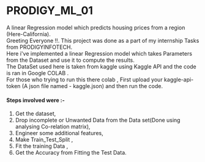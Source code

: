 # PRODIGY_ML_01
A linear Regression model which predicts housing prices from a region (Here-California).<br> 
Greeting Everyone !!. This project was done as a part of my internship Tasks from PRODIGYINFOTECH.<br> Here i've implemented a linear Regression model which takes Parameters from the Dataset and use it to compute the results.<br>
The DataSet used here is taken from kaggle using Kaggle API and the code is ran in Google COLAB .<br>
For those who trying to run this there colab , First upload your kaggle-api-token (A json file named - kaggle.json) and then run the code.<br>
#### Steps involved were :- 
1) Get the dataset,
2) Drop incomplete or Unwanted Data from the Data set(Done using analysing Co-relation matrix),
3) Engineer some additional features,
4) Make Train_Test_Split ,
5) Fit the training Data ,
6) Get the Accuracy from Fitting the Test Data.
